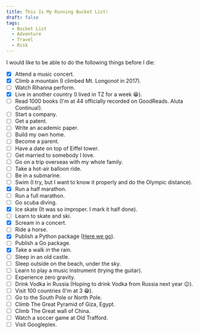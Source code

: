 ```yaml
---
title: This Is My Running Bucket List!
draft: false
tags:
  - Bucket List
  - Adventure
  - Travel
  - Risk
---
```


I would like to be able to do the following things before I die:

- [x] Attend a music concert.
- [x] Climb a mountain (I climbed Mt. Longonot in 2017).
- [ ] Watch Rihanna perform.
- [x] Live in another country (I lived in TZ for a week :grin:).
- [ ] Read 1000 books (I'm at 44 officially recorded on GoodReads. Aluta Continua!).
- [ ] Start a company.
- [ ] Get a patent.
- [ ] Write an academic paper.
- [ ] Build my own home.
- [ ] Become a parent.
- [ ] Have a date on top of Eiffel tower.
- [ ] Get married to somebody I love.
- [ ] Go on a trip overseas with my whole family.
- [ ] Take a hot-air balloon ride.
- [ ] Be in a submarine.
- [ ] Swim (I try, but I want to know it properly and do the Olympic distance).
- [x] Run a half marathon.
- [ ] Run a full marathon.
- [ ] Go scuba diving.
- [x] Ice skate (It was so improper. I mark it half done).
- [ ] Learn to skate and ski.
- [x] Scream in a concert.
- [ ] Ride a horse.
- [x] Publish a Python package ([Here we go](https://aiompesa.readthedocs.org)).
- [ ] Publish a Go package.
- [x] Take a walk in the rain.
- [ ] Sleep in an old castle.
- [ ] Sleep outside on the beach, under the sky.
- [ ] Learn to play a music instrument (trying the guitar).
- [ ] Experience zero gravity.
- [ ] Drink Vodka in Russia (Hoping to drink Vodka from Russia next year :wink:).
- [ ] Visit 100 countries (I'm at 3 :grin:).
- [ ] Go to the South Pole or North Pole.
- [ ] Climb The Great Pyramid of Giza, Egypt.
- [ ] Climb The Great wall of China.
- [ ] Watch a soccer game at Old Trafford.
- [ ] Visit Googleplex.

